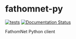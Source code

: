 # fathomnet-py

[![tests](https://github.com/fathomnet/fathomnet-py/actions/workflows/tests.yml/badge.svg)](https://github.com/fathomnet/fathomnet-py/actions/workflows/tests.yml)
[![Documentation Status](https://readthedocs.org/projects/fathomnet-py/badge/?version=latest)](https://fathomnet-py.readthedocs.io/en/latest/?badge=latest)

FathomNet Python client
